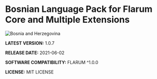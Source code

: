 
# Bosnian Language Pack for Flarum Core and Multiple Extensions

![Bosnia and Herzegovina](https://user-images.githubusercontent.com/79749042/120553747-27fb8480-c3f9-11eb-98b0-ddaa6b26cfac.png)

<b>LATEST VERSION:</b> 1.0.7

<b>RELEASE DATE:</b> 2021-06-02

<b>SOFTWARE COMPATIBILITY:</b> FLARUM ^1.0.0

<b>LICENSE:</b> MIT LICENSE
